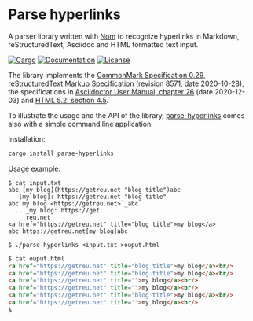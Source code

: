 # Parse hyperlinks

A parser library written with [Nom](https://crates.io/crates/nom) to recognize
hyperlinks in Markdown, reStructuredText, Asciidoc and HTML formatted text input.

[![Cargo](https://img.shields.io/crates/v/parse-hyperlinks.svg)](
https://crates.io/crates/parse-hyperlinks)
[![Documentation](https://docs.rs/parse-hyperlinks/badge.svg)](
https://docs.rs/parse-hyperlinks)
[![License](https://img.shields.io/badge/license-MIT%2FApache--2.0-blue.svg)](
https://github.com/getreu/parse-hyperlinks)

The library implements the
[CommonMark Specification 0.29](https://spec.commonmark.org/0.29/),
[reStructuredText Markup Specification](https://docutils.sourceforge.io/docs/ref/rst/restructuredtext.html)
(revision 8571, date 2020-10-28), the specifications in
[Asciidoctor User Manual, chapter 26](https://asciidoctor.org/docs/user-manual/#url) (date 2020-12-03)
and [HTML 5.2: section 4.5](https://www.w3.org/TR/html52/textlevel-semantics.html#the-a-element).

To illustrate the usage and the API of the library, [parse-hyperlinks](https://crates.io/crates/parse-hyperlinks)
comes also with a simple command line application.

Installation:

```bash
cargo install parse-hyperlinks
```

Usage example:

```text
$ cat input.txt
abc [my blog](https://getreu.net "blog title")abc
   [my blog]: https://getreu.net "blog title"
abc`my blog <https://getreu.net>`_abc
  .. _my blog: https://get
     reu.net
<a href="https://getreu.net" title="blog title">my blog</a>
abc https://getreu.net[my blog]abc
```

```shell
$ ./parse-hyperlinks <input.txt >ouput.html
```

```html
$ cat ouput.html
<a href="https://getreu.net" title="blog title">my blog</a><br/>
<a href="https://getreu.net" title="blog title">my blog</a><br/>
<a href="https://getreu.net" title="">my blog</a><br/>
<a href="https://getreu.net" title="">my blog</a><br/>
<a href="https://getreu.net" title="blog title">my blog</a><br/>
<a href="https://getreu.net" title="">my blog</a><br/>
$
```
